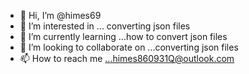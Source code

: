- 👋 Hi, I’m @himes69
- 👀 I’m interested in ... converting json files
- 🌱 I’m currently learning ...how to convert json files  
- 💞️ I’m looking to collaborate on ...converting json files
- 📫 How to reach me ...himes860931Q@outlook.com

<!---
himes69/himes69 is a ✨ special ✨ repository because its `README.md` (this file) appears on your GitHub profile.
You can click the Preview link to take a look at your changes.
--->
